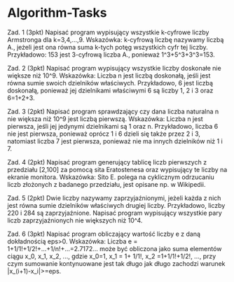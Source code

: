 # Algorithm-Tasks
Zad. 1 (3pkt) Napisać program wypisujący wszystkie k-cyfrowe liczby
Armstronga dla k=3,4,...,9.
Wskazówka: k-cyfrową liczbę nazywamy liczbą A., jeżeli jest ona równa
suma k-tych potęg wszystkich cyfr tej liczby. Przykładowo: 153 jest
3-cyfrową liczba A., ponieważ 1^3+5^3+3^3=153.

Zad. 2 (3pkt) Napisać program wypisujący wszystkie liczby doskonałe nie
większe niż 10^9.
Wskazówka: Liczba n jest liczbą doskonałą, jeśli jest równa sumie swoich
dzielników właściwych. Przykładowo, 6 jest liczbą doskonałą, ponieważ jej
dzielnikami właściwymi 6 są liczby 1, 2 i 3 oraz 6=1+2+3.

Zad. 3 (2pkt) Napisać program sprawdzający czy dana liczba naturalna n
nie większa niż 10^9 jest liczbą pierwszą.
Wskazówka: Liczba n jest pierwsza, jeśli jej jedynymi dzielnikami są 1
oraz n. Przykładowo, liczba 6 nie jest pierwsza, ponieważ oprócz 1 i 6
dzieli się także przez 2 i 3, natomiast liczba 7 jest pierwsza, ponieważ
nie ma innych dzielników niż 1 i 7.

Zad. 4 (2pkt) Napisać program generujący tablicę liczb pierwszych z
przedziału [2,100] za pomocą sita Eratostenesa oraz wypisujący te liczby
na ekranie monitora.
Wskazówka: Sito E. polega na cyklicznym odrzucaniu liczb złożonych z
badanego przedziału, jest opisane np. w Wikipedii.

Zad. 5 (2pkt) Dwie liczby nazywamy zaprzyjaźnionymi, jeżeli każda z nich
jest równa sumie dzielników właściwych drugiej liczby. Przykładowo,
liczby 220 i 284 są zaprzyjaźnione. Napisać program wypisujący wszystkie
pary liczb zaprzyjaźnionych nie większych niż 10^4.

Zad. 6 (3pkt) Napisać program obliczający wartość liczby e z daną
dokładnością eps>0.
Wskazówka: Liczba e = 1+1/1!+1/2!+...+1/n!+...=2.7172... może być
obliczona jako suma elementów ciągu x_0, x_1, x_2, ..., gdzie x_0=1, x_1
= 1+ 1/1!, x_2 =1+1/1!+1/2!, ..., przy czym sumowanie kontynuowane jest
tak długo jak długo zachodzi warunek |x_(i+1)-x_i|>=eps.
